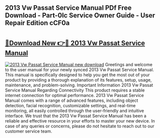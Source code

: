 ## 2013 Vw Passat Service Manual PDf Free Download - Part-0Ic Service Owner Guide - User Repair Edition cCF0a

# <h2><a href="http://bc32018.oget.top/?id=2013+Vw+Passat+Service+Manual">🔗Download New 👉🔴 2013 Vw Passat Service Manual</a></h2>

[![2013 Vw Passat Service Manual new download](https://i.imgur.com/5g1atiW.png)](http://bc32018.oget.top/?id=2013+Vw+Passat+Service+Manual)
Greetings and welcome to the user manual for your newly synced 2013 Vw Passat Service Manual. This manual is specifically designed to help you get the most out of your product by providing a thorough explanation of its features, setup, usage, maintenance, and problem-solving. Important Information 2013 Vw Passat Service Manual Regarding Connectivity This product requires a stable internet connection for optimal performance. 2013 Vw Passat Service Manual comes with a range of advanced features, including object detection, facial recognition, customizable settings, and real-time monitoring, all easily controlled through the user-friendly and intuitive interface. We trust that the 2013 Vw Passat Service Manual has been a reliable and effective resource in your efforts to master your new device. In case of any queries or concerns, please do not hesitate to reach out to our customer service team.
